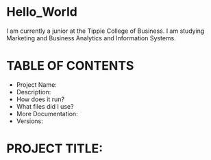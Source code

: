 # Hello_World
I am currently a junior at the Tippie College of Business. I am studying Marketing and Business Analytics and Information Systems.

# TABLE OF CONTENTS
- Project Name: 
- Description: 
- How does it run?
- What files did I use?
- More Documentation: 
- Versions: 

# PROJECT TITLE:
